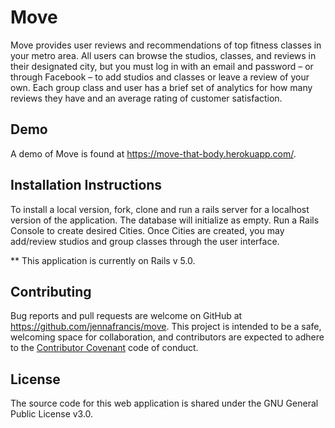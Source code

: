 # Move

Move provides user reviews and recommendations of top fitness classes in your metro area. All users can browse the studios, classes, and reviews in their designated city, but you must log in with an email and password – or through Facebook – to add studios and classes or leave a review of your own. Each group class and user has a brief set of analytics for how many reviews they have and an average rating of customer satisfaction.

## Demo

A demo of Move is found at https://move-that-body.herokuapp.com/.

## Installation Instructions

To install a local version, fork, clone and run a rails server for a localhost version of the application. The database will initialize as empty. Run a Rails Console to create desired Cities. Once Cities are created, you may add/review studios and group classes through the user interface.

** This application is currently on Rails v 5.0.

## Contributing

Bug reports and pull requests are welcome on GitHub at https://github.com/jennafrancis/move. This project is intended to be a safe, welcoming space for collaboration, and contributors are expected to adhere to the [Contributor Covenant](http://contributor-covenant.org) code of conduct.

## License

The source code for this web application is shared under the GNU General Public License v3.0.
